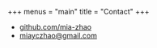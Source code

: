 +++
menus = "main"
title = "Contact"
+++

- [github.com/mia-zhao](https://github.com/mia-zhao)
- [miayczhao@gmail.com](mailto:miayczhao@gmail.com)
